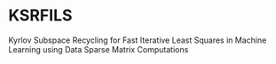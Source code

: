 # KSRFILS
Kyrlov Subspace Recycling for Fast Iterative Least Squares in Machine Learning using Data Sparse Matrix Computations
